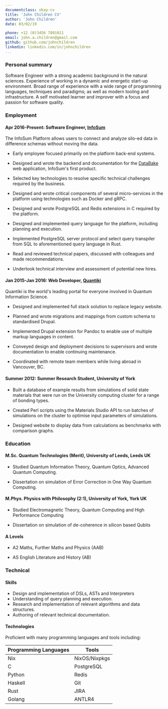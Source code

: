 ```yaml
---
documentclass: okay-cv
title: 'John Children CV'
author: 'John Children'
date: 03/02/19

phone: +12 (0)3456 7891011
email: john.a.children@gmail.com
github: github.com/johnchildren
linkedin: linkedin.com/in/johnchildren
...
```


### Personal summary

Software Engineer with a strong academic background in the natural sciences. Experience of working in a dynamic and energetic start-up environment. Broad range of experience with a wide range of programming languages, techniques and paradigms; as well as modern tooling and infrastructure. A self motivated learner and improver with a focus and passion for software quality.

### Employment

#### Apr 2016-Present: Software Engineer, [InfoSum](https://www.infosum.com)

The InfoSum Platform allows users to connect and analyze silo-ed data in difference schemas without moving the data.

- Early employee focused primarily on the platform back-end systems.

- Designed and wrote the backend and documentation for the [DataBake](https://www.databake.io) web application, InfoSum's first product.

- Selected key technologies to resolve specific technical challenges required by the business.

- Designed and wrote critical components of several micro-services in the platform using technologies such as Docker and gRPC.

- Designed and wrote PostgreSQL and Redis extensions in C required by the platform.

- Designed and implemented query language for the platform, including planning and execution.

- Implemented PostgreSQL server protocol and select query transpiler from SQL to aforementioned query language in Rust.

- Read and reviewed technical papers, discussed with colleagues and made recommendations.

- Undertook technical interview and assessment of potential new hires.

#### Jan 2015-Jan 2016: Web Developer, [Quantiki](https://www.quantiki.org)

Quantiki is the world's leading portal for everyone involved in Quantum Information Science.

- Designed and implemented full stack solution to replace legacy website.

- Planned and wrote migrations and mappings from custom schema to standardised Drupal.

- Implemented Drupal extension for Pandoc to enable use of multiple markup languages in content.

- Conveyed design and deployment decisions to supervisors and wrote documentation to enable continuing maintenance.

- Coordinated with remote team members while living abroad in Vancouver, BC.

#### Summer 2012: Summer Research Student, University of York

- Built a database of example results from simulations of solid state materials that were run on the University computing cluster for a range of bonding types.

- Created Perl scripts using the Materials Studio API to run batches of simulations on the cluster to optimise input parameters of simulations.

- Designed website to display data from calculations as benchmarks with comparison graphs.


### Education

#### M.Sc.    Quantum Technologies (Merit), University of Leeds, Leeds UK

- Studied Quantum Information Theory, Quantum Optics, Advanced Quantum Computing.

- Dissertation on simulation of Error Correction in One Way Quantum Computing.

#### M.Phys.  Physics with Philosophy (2:1), University of York, York UK

- Studied Electromagnetic Theory, Quantum Computing and High Performance Computing

- Dissertation on simulation of de-coherence in silicon based Qubits

#### A Levels

- A2 Maths, Further Maths and Physics (AAB)

- AS English Literature and History (AB)

### Technical

#### Skills

- Design and implementation of DSLs, ASTs and Interpreters
- Understanding of query planning and execution. 
- Research and implementation of relevant algorithms and data structures.
- Authoring of relevant technical documentation.

#### Technologies

Proficient with many programming languages and tools including:

| Programming Languages | Tools         |
| --------------------- | ------------- |
| Nix                   | NixOS/Nixpkgs |
| C                     | PostgreSQL    |
| Python                | Redis         |
| Haskell               | Git           |
| Rust                  | JIRA          |
| Golang                | ANTLR4        |
